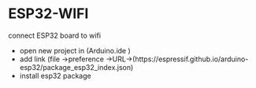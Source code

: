 # ESP32-WIFI
connect ESP32 board to wifi 
<ul>
  <li>open new project in (Arduino.ide )</li>
  <li>add link (file ->preference ->URL->(https://espressif.github.io/arduino-esp32/package_esp32_index.json)</li>
  <li>install esp32 package </li>
  
</ul>
